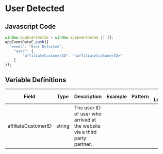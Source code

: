 # User Detected

### 

## Javascript Code
```js
window.appEventDataE = window.appEventDataE || [];
appEventDataE.push({
  "event": "User Detected",
    "user": {
        "affiliateCustomerID": "<affiliateCustomerID>"
    }
});
```

## Variable Definitions

|Field|Type|Description|Example|Pattern|Min Length|Max Length|Minimum|Maximum|Multiple Of|
| --- | --- | --- | --- | --- | --- | --- | --- | --- | --- |
|affiliateCustomerID|string|The user ID of user who arrived at the website via a third party partner.||||||||




